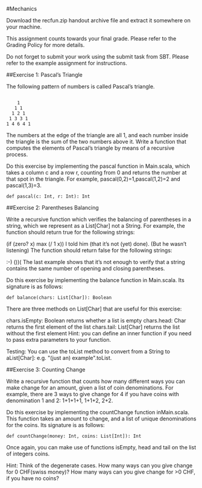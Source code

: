 #Mechanics

Download the recfun.zip handout archive file and extract it somewhere on your machine.

This assignment counts towards your final grade. Please refer to the Grading Policy for more details.

Do not forget to submit your work using the submit task from SBT. Please refer to the example assignment for instructions.

##Exercise 1: Pascal’s Triangle

The following pattern of numbers is called Pascal’s triangle.


```

    1
   1 1
  1 2 1
 1 3 3 1
1 4 6 4 1
```
The numbers at the edge of the triangle are all 1, and each number inside the triangle is the sum of the two numbers above it. Write a function that computes the elements of Pascal’s triangle by means of a recursive process.

Do this exercise by implementing the pascal function in Main.scala, which takes a column c and a row r, counting from 0 and returns the number at that spot in the triangle. For example, pascal(0,2)=1,pascal(1,2)=2 and pascal(1,3)=3.


```
def pascal(c: Int, r: Int): Int
```
##Exercise 2: Parentheses Balancing

Write a recursive function which verifies the balancing of parentheses in a string, which we represent as a List[Char] not a String. For example, the function should return true for the following strings:

(if (zero? x) max (/ 1 x))
I told him (that it’s not (yet) done). (But he wasn’t listening)
The function should return false for the following strings:

:-)
())(
The last example shows that it’s not enough to verify that a string contains the same number of opening and closing parentheses.

Do this exercise by implementing the balance function in Main.scala. Its signature is as follows:


```
def balance(chars: List[Char]): Boolean
```
There are three methods on List[Char] that are useful for this exercise:

chars.isEmpty: Boolean returns whether a list is empty
chars.head: Char returns the first element of the list
chars.tail: List[Char] returns the list without the first element
Hint: you can define an inner function if you need to pass extra parameters to your function.

Testing: You can use the toList method to convert from a String to aList[Char]: e.g. "(just an) example".toList.

##Exercise 3: Counting Change

Write a recursive function that counts how many different ways you can make change for an amount, given a list of coin denominations. For example, there are 3 ways to give change for 4 if you have coins with denomination 1 and 2: 1+1+1+1, 1+1+2, 2+2.

Do this exercise by implementing the countChange function inMain.scala. This function takes an amount to change, and a list of unique denominations for the coins. Its signature is as follows:


```
def countChange(money: Int, coins: List[Int]): Int
```
Once again, you can make use of functions isEmpty, head and tail on the list of integers coins.

Hint: Think of the degenerate cases. How many ways can you give change for 0 CHF(swiss money)? How many ways can you give change for >0 CHF, if you have no coins?
